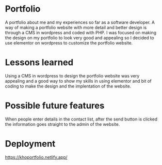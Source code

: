 # Portfolio

A portfolio about me and my experiences so far as a software developer. A way of making a portfolio website with more detail and better design is through a CMS in wordpress and coded with PHP.
I was focused on making the design on my portfolio to look very good and appealing so I decided to use elementor on wordpress to customize the portfolio website.

# Lessons learned

Using a CMS in wordpress to design the portfolio website was very appealing and a good way to show my skills in using elementor and bit of coding to make the design and the implentation of the website. 

# Possible future features

When people enter details in the contact list, after the send button is clicked the information goes straight to the admin of the website. 

# Deployment

https://khoportfolio.netlify.app/
